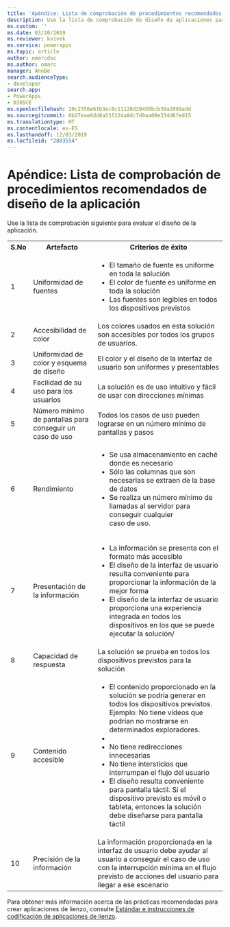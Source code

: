```yaml
---
title: 'Apéndice: Lista de comprobación de procedimientos recomendados de diseño de aplicaciones (PowerApps) | Microsoft Docs'
description: Use la lista de comprobación de diseño de aplicaciones para evaluar el diseño de su aplicación en Power Apps.
ms.custom: ''
ms.date: 03/20/2019
ms.reviewer: kvivek
ms.service: powerapps
ms.topic: article
author: omarcdoc
ms.author: omarc
manager: AnnBe
search.audienceType:
- developer
search.app:
- PowerApps
- D365CE
ms.openlocfilehash: 20c2356e61b3ec8c11128d29450bcb39a2099add
ms.sourcegitcommit: 6b27eae6dd8a53f224a8dc7d0aa00e334d6fed15
ms.translationtype: HT
ms.contentlocale: es-ES
ms.lasthandoff: 12/03/2019
ms.locfileid: "2883554"
---
```

# <a name="appendix-app-design-best-practices-checklist"></a>Apéndice: Lista de comprobación de procedimientos recomendados de diseño de la aplicación

Use la lista de comprobación siguiente para evaluar el diseño de la aplicación. 

<table>
<tbody>
<tr>
<th>S.No</th>
<th>Artefacto</th>
<th>Criterios de éxito</th>
</tr>
<tr>
<td>1</td>
<td>Uniformidad de fuentes</td>
<td><ul>
<li>El tamaño de fuente es uniforme en toda la solución</li>
<li>El color de fuente es uniforme en toda la solución</li>
<li>Las fuentes son legibles en todos los dispositivos previstos</li>
</ul>
</td>
</tr>
<tr>
<td>2</td>
<td>Accesibilidad de color</td>
<td>Los colores usados en esta solución son accesibles por todos los grupos de usuarios.</td>
</tr>
<tr>
<td>3</td>
<td> Uniformidad de color y esquema de diseño </td>
<td>El color y el diseño de la interfaz de usuario son uniformes y presentables</td>
</tr>
<tr>
<td>4</td>
<td>Facilidad de su uso para los usuarios</td>
<td>La solución es de uso intuitivo y fácil de usar con direcciones mínimas</td>
</tr>
<tr>
<td>5</td>
<td>Número mínimo de pantallas para conseguir un caso de uso</td>
<td>Todos los casos de uso pueden lograrse en un número mínimo de pantallas y pasos</td>
</tr>
<tr>
<td>6</td>
<td>Rendimiento</td>
<td>
<ul>
<li>Se usa almacenamiento en caché donde es necesario</li>
<li>Sólo las columnas que son necesarias se extraen de la base de datos</li>
<li>Se realiza un número mínimo de llamadas al servidor para conseguir cualquier</li>
caso de uso.
</ul>
</td>
</tr>
<tr>
<td>7</td>
<td>Presentación de la información</td>
<td>
<ul>
<li>La información se presenta con el formato más accesible</li>
<li>El diseño de la interfaz de usuario resulta conveniente para proporcionar la información de la mejor forma</li>
<li>El diseño de la interfaz de usuario proporciona una experiencia integrada en todos los dispositivos en los que se puede ejecutar la solución/</li>
</ul>
</td>
</tr>
<tr>
<td>8</td>
<td>Capacidad de respuesta</td>
<td>La solución se prueba en todos los dispositivos previstos para la solución</td>
</tr>
<tr>
<td>9</td>
<td>Contenido accesible</td>
<td>
<ul>
<li>El contenido proporcionado en la solución se podría generar en todos los dispositivos previstos.<br/>Ejemplo: No tiene vídeos que podrían no mostrarse en determinados exploradores.<li>
<li>No tiene redirecciones innecesarias</li>
<li>No tiene intersticios que interrumpan el flujo del usuario</li>
<li>El diseño resulta conveniente para pantalla táctil. Si el dispositivo previsto es móvil o tableta, entonces la solución debe diseñarse para pantalla táctil</li>
</ul>
</td>
</tr>
<tr>
<td>10</td>
<td>Precisión de la información</td>
<td>La información proporcionada en la interfaz de usuario debe ayudar al usuario a conseguir el caso de uso con la interrupción mínima en el flujo previsto de acciones del usuario para llegar a ese escenario</td>
</tr>
</tbody>
</table>


Para obtener más información acerca de las prácticas recomendadas para crear aplicaciones de lienzo, consulte [Estándar e instrucciones de codificación de aplicaciones de lienzo](https://aka.ms/powerappscanvasguidelines).

  




  

